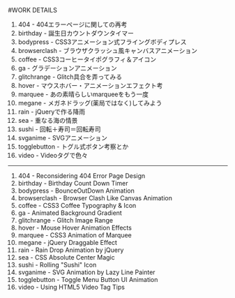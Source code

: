 #WORK DETAILS

1. 404 - 404エラーページに関しての再考
1. birthday - 誕生日カウントダウンタイマー
1. bodypress - CSS3アニメーション式フライングボディプレス
1. browserclash - ブラウザクラッシュ風キャンバスアニメーション
1. coffee - CSS3コーヒータイポグラフィ＆アイコン
1. ga - グラデーションアニメーション
1. glitchrange - Glitch具合を弄ってみる
1. hover - マウスホバー・アニメーションエフェクト考
1. marquee - あの素晴らしいmarqueeをもう一度
1. megane - メガネドラッグ(薬局ではなく)してみよう
1. rain - jQueryで作る降雨
1. sea - 重なる海の情景
1. sushi - 回転＋寿司＝回転寿司
1. svganime - SVGアニメーション
1. togglebutton - トグル式ボタン考察とか
1. video - Videoタグで色々

***

1. 404 - Reconsidering 404 Error Page Design
1. birthday - Birthday Count Down Timer
1. bodypress - BounceOutDown Animation
1. browserclash - Browser Clash Like Canvas Animation
1. coffee - CSS3 Coffee Typography & Icon
1. ga - Animated Background Gradient
1. glitchrange - Glitch Image Range
1. hover - Mouse Hover Animation Effects
1. marquee - CSS3 Animation of Marquee
1. megane - jQuery Draggable Effect
1. rain - Rain Drop Animation by jQuery
1. sea - CSS Absolute Center Magic
1. sushi - Rolling "Sushi" Icon
1. svganime - SVG Animation by Lazy Line Painter
1. togglebutton - Toggle Menu Button UI Animation
1. video - Using HTML5 Video Tag Tips